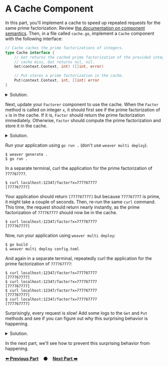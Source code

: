 # A Cache Component

In this part, you'll implement a cache to speed up repeated requests for the
same prime factorization. Review [the documentation on component
semantics][component_semantics]. Then, in a file called `cache.go`, implement a
`Cache` component with the following interface:

```go
// Cache caches the prime factorizations of integers.
type Cache interface {
    // Get returns the cached prime factorization of the provided integer. On
    // cache miss, Get returns nil, nil.
    Get(context.Context, int) ([]int, error)

    // Put stores a prime factorization in the cache.
    Put(context.Context, int, []int) error
}
```

<details>
<summary>Solution.</summary>

TODO(mwhittaker): Embed solution here.
</details>

Next, update your `Factorer` component to use the cache. When the `Factor`
method is called on integer `x`, it should first see if the prime factorization
of `x` is in the cache. If it is, `Factor` should return the prime factorization
immediately. Otherwise, `Factor` should compute the prime factorization and
store it in the cache.

<details>
<summary>Solution.</summary>

TODO(mwhittaker): Embed solution here.
</details>

Run your application using `go run .` (don't use `weaver multi deploy`).

```
$ weaver generate .
$ go run .
```

In a separate terminal, curl the application for the prime factorization of
`777767777`.

```
$ curl localhost:12347/factor?x=777767777
[777767777]
```

Your application should return `[777767777]` but because `777767777` is prime,
it might take a couple of seconds. Then, re-run the same `curl` command. This
time, the request should return nearly instantly, as the prime factorization of
`777767777` should now be in the cache.

```
$ curl localhost:12347/factor?x=777767777
[777767777]
```

Now, run your application using `weaver multi deploy`:

```
$ go build .
$ weaver multi deploy config.toml
```

And again in a separate terminal, repeatedly curl the application for the prime
factorization of `777767777`:

```
$ curl localhost:12347/factor?x=777767777
[777767777]
$ curl localhost:12347/factor?x=777767777
[777767777]
$ curl localhost:12347/factor?x=777767777
[777767777]
$ curl localhost:12347/factor?x=777767777
[777767777]
```

Surprisingly, every request is slow! Add some logs to the `Get` and `Put`
methods and see if you can figure out why this surprising behavior is happening.

<details>
<summary>Solution.</summary>

Here are the logs produced by our application after curling it four times for
the prime factorization of `777767777`:

```
primes.Factorer a3b14619 factorer.go:53] Factor x="777767777"
primes.Cache    7545ca78 cache.go:51   ] Get x="777767777"
primes.Cache    ef518f6b cache.go:58   ] Put factors="[777767777]" x="777767777"
primes.Factorer a3b14619 factorer.go:53] Factor x="777767777"
primes.Cache    7545ca78 cache.go:51   ] Get x="777767777"
primes.Cache    ef518f6b cache.go:58   ] Put factors="[777767777]" x="777767777"
primes.Factorer 7ed120c4 factorer.go:53] Factor x="777767777"
primes.Cache    7545ca78 cache.go:51   ] Get x="777767777"
primes.Cache    ef518f6b cache.go:58   ] Put factors="[777767777]" x="777767777"
primes.Factorer a3b14619 factorer.go:53] Factor x="777767777"
primes.Cache    7545ca78 cache.go:51   ] Get x="777767777"
primes.Cache    ef518f6b cache.go:58   ] Put factors="[777767777]" x="777767777"
```

You'll notice that there are two replicas of the `Cache` component: `7545ca78`
and `ef518f6b`. Method calls to the `Cache` component are being routed round
robin across these two replicas.

When `Factor` is first called on `777767777`, it calls `Get` to see if the prime
factorization of `777767777` is in the cache. This `Get` is routed to replica
`7545ca78`. The prime factorization is not in replica `7545ca78`'s cache, so
`Factor` computes the prime factorization and stores it in the cache by calling
`Put`. This `Put` is routed to the other replica, `ef518f6b`, where the prime
factorization is stored in the cache.

When we call `Factor` on `777767777` again, it again calls `Get` to see if the
prime factorization of `777767777` is in the cache, and this `Get` is again
routed to replica `7545ca78`. The prime factorization has been cached at replica
`ef518f6b` but not at replica `7545ca78`, so `Factor` computes the prime
factorization and stores it in the cache by calling `Put`. This `Put` is again
routed to the replica `ef518f6b` where it is redundantly cached.

This repeats for every call to `Factor`. Because `Get`s and `Put`s are routed to
two different replicas, every request results in a cache miss.
</details>

In the next part, we'll see how to prevent this surprising behavior from
happening.

[**:arrow_left: Previous Part**](../06)
&nbsp;&nbsp;&nbsp;:black_circle:&nbsp;&nbsp;&nbsp;
[**Next Part :arrow_right:**](../08)

[component_semantics]: https://serviceweaver.dev/docs.html#components-semantics

